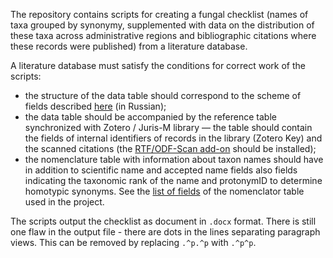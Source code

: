 The repository contains scripts for creating a fungal checklist (names of taxa grouped by synonymy, supplemented with data on the distribution of these taxa across administrative regions and bibliographic citations where these records were published) from a literature database.

A literature database must satisfy the conditions for correct work of the scripts:

- the structure of the data table should correspond to the scheme of fields described [here](https://github.com/sergbolshakov/Literature_data_schema) (in Russian);
- the data table should be accompanied by the reference table synchronized with Zotero / Juris-M library — the table should contain the fields of internal identifiers of records in the library (Zotero Key) and the scanned citations (the [RTF/ODF-Scan add-on](https://zotero-odf-scan.github.io/zotero-odf-scan/) should be installed);
- the nomenclature table with information about taxon names should have in addition to scientific name and accepted name fields also fields indicating the taxonomic rank of the name and protonymID to determine homotypic synonyms. See the [list of fields](data/nomenclator_template.tsv) of the nomenclator table used in the project.

The scripts output the checklist as document in `.docx` format. There is still one flaw in the output file - there are dots in the lines separating paragraph views. This can be removed by replacing `.^p.^p`  with `.^p^p`.
